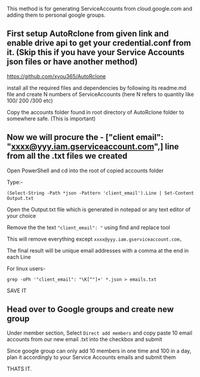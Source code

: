 This method is for generating ServiceAccounts from cloud.google.com and adding them to personal google groups.





## First setup AutoRclone from given link and enable drive api to get your credential.conf from it. (Skip this if you have your Service Accounts json files or have another method)

https://github.com/xyou365/AutoRclone

install all the required files and dependencies by following its readme.md file and create N numbers of ServiceAccounts (here N refers to quantity like 100/ 200 /300 etc)

Copy the accounts folder found in root directory of AutoRclone folder to somewhere safe. (This is important)


## Now we will procure the - ["client email": "xxxx@yyy.iam.gserviceaccount.com",] line from all the .txt files we created

Open PowerShell and cd into the root of copied accounts folder

Type:-
```
(Select-String -Path *json -Pattern 'client_email').Line | Set-Content Output.txt
```
Open the Output.txt file which is generated in notepad or any text editor of your choice

Remove the the text ``"client_email": "`` using find and replace tool 

This will remove everything except ``xxxx@yyy.iam.gserviceaccount.com,``

The final result will be unique email addresses with a comma at the end in each Line



For linux users-

``grep -oPh '"client_email": "\K[^"]+' *.json > emails.txt``

SAVE IT

## Head over to Google groups and create new group

Under member section, Select ``Direct add members`` and copy paste 10 email accounts from our new email .txt into the checkbox and submit

Since google group can only add 10 members in one time and 100 in a day, plan it accordingly to your Service Accounts emails and submit them

THATS IT.
